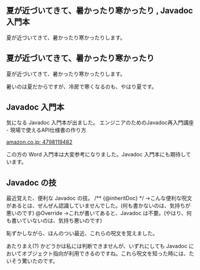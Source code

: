 ## 夏が近づいてきて、暑かったり寒かったり , Javadoc 入門本

夏が近づいてきて、暑かったり寒かったりします。






## 夏が近づいてきて、暑かったり寒かったり


夏が近づいてきて、暑かったり寒かったりします。

暑いのは夏だからですが、冷房で寒くなるのも、やはり夏です。

## Javadoc 入門本


気になる Javadoc 入門本が出ました。
エンジニアのためのJavadoc再入門講座 - 現場で使えるAPI仕様書の作り方
  


[amazon.co.jp: 4798119482](http://www.amazon.co.jp/exec/obidos/ASIN/4798119482/igapyondiary-22)


この方の Word 入門本は大変参考になりました。Javadoc 入門本にも期待しています。

## Javadoc の技


最近覚えた、便利な Javadoc の技。
/** {@inheritDoc} */
  →こんな便利な呪文があるとは、ぜんぜん認識していませんでした。(何も書かないのは、気持ちが悪いのです)
  @Override
  →これが書いてあると、Javadoc は不要。(やはり、何も書いていないのは、気持ち悪いのです)


恥ずかしながら、ほんのつい最近、これらの呪文を覚えました。

あたりまえ(?) かどうかは私には判断できませんが、いずれにしても Javadoc においてオブジェクト指向が利用できるのですね。これら呪文を知った時には、たいそう驚いたのです。